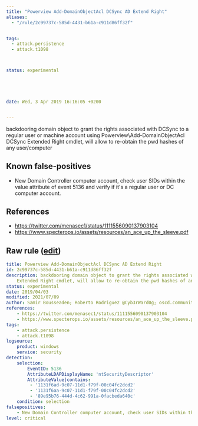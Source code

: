 ```yaml
---
title: "Powerview Add-DomainObjectAcl DCSync AD Extend Right"
aliases:
  - "/rule/2c99737c-585d-4431-b61a-c911d86ff32f"


tags:
  - attack.persistence
  - attack.t1098



status: experimental





date: Wed, 3 Apr 2019 16:16:05 +0200


---
```


backdooring domain object to grant the rights associated with DCSync to a regular user or machine account using Powerview\Add-DomainObjectAcl DCSync Extended Right cmdlet, will allow to re-obtain the pwd hashes of any user/computer

<!--more-->


## Known false-positives

* New Domain Controller computer account, check user SIDs within the value attribute of event 5136 and verify if it's a regular user or DC computer account.



## References

* https://twitter.com/menasec1/status/1111556090137903104
* https://www.specterops.io/assets/resources/an_ace_up_the_sleeve.pdf


## Raw rule ([edit](https://github.com/SigmaHQ/sigma/edit/master/rules/windows/builtin/security/win_account_backdoor_dcsync_rights.yml))
```yaml
title: Powerview Add-DomainObjectAcl DCSync AD Extend Right
id: 2c99737c-585d-4431-b61a-c911d86ff32f
description: backdooring domain object to grant the rights associated with DCSync to a regular user or machine account using Powerview\Add-DomainObjectAcl DCSync
    Extended Right cmdlet, will allow to re-obtain the pwd hashes of any user/computer
status: experimental
date: 2019/04/03
modified: 2021/07/09
author: Samir Bousseaden; Roberto Rodriguez @Cyb3rWard0g; oscd.community
references:
    - https://twitter.com/menasec1/status/1111556090137903104
    - https://www.specterops.io/assets/resources/an_ace_up_the_sleeve.pdf
tags:
    - attack.persistence
    - attack.t1098
logsource:
    product: windows
    service: security
detection:
    selection:
        EventID: 5136
        AttributeLDAPDisplayName: 'ntSecurityDescriptor'
        AttributeValue|contains: 
         - '1131f6ad-9c07-11d1-f79f-00c04fc2dcd2'
         - '1131f6aa-9c07-11d1-f79f-00c04fc2dcd2'
         - '89e95b76-444d-4c62-991a-0facbeda640c'
    condition: selection
falsepositives:
    - New Domain Controller computer account, check user SIDs within the value attribute of event 5136 and verify if it's a regular user or DC computer account.
level: critical

```
